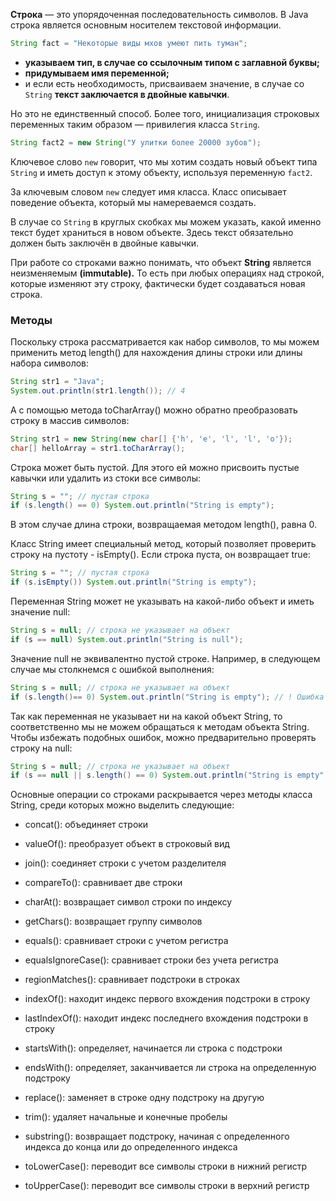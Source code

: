 **Строка** — это упорядоченная последовательность символов. В Java строка является основным носителем текстовой информации.
```java
String fact = "Некоторые виды мхов умеют пить туман";
```
- **указываем тип, в случае со ссылочным типом с заглавной буквы;**
- **придумываем имя переменной;**
- и если есть необходимость, присваиваем значение, в случае со `String` **текст заключается в двойные кавычки**.

Но это не единственный способ. Более того, инициализация строковых переменных таким образом — привилегия класса `String`.

```java
String fact2 = new String("У улитки более 20000 зубов"); 
```

Ключевое слово `new` говорит, что мы хотим создать новый объект типа `String` и иметь доступ к этому объекту, используя переменную `fact2`.

За ключевым словом `new` следует имя класса. Класс описывает поведение объекта, который мы намереваемся создать.

В случае со `String` в круглых скобках мы можем указать, какой именно текст будет храниться в новом объекте. Здесь текст обязательно должен быть заключён в двойные кавычки.

При работе со строками важно понимать, что объект **String** является неизменяемым **(immutable).** То есть при любых операциях над строкой, которые изменяют эту строку, фактически будет создаваться новая строка.

### Методы
Поскольку строка рассматривается как набор символов, то мы можем применить метод length() для нахождения длины строки или длины набора символов:

```java
String str1 = "Java";
System.out.println(str1.length()); // 4
```

А с помощью метода toCharArray() можно обратно преобразовать строку в массив символов:

```java
String str1 = new String(new char[] {'h', 'e', 'l', 'l', 'o'});
char[] helloArray = str1.toCharArray();
```

Строка может быть пустой. Для этого ей можно присвоить пустые кавычки или удалить из стоки все символы:
```java
String s = ""; // пустая строка
if (s.length() == 0) System.out.println("String is empty");
```

В этом случае длина строки, возвращаемая методом length(), равна 0.

Класс String имеет специальный метод, который позволяет проверить строку на пустоту - isEmpty(). Если строка пуста, он возвращает true:
```java
String s = ""; // пустая строка
if (s.isEmpty()) System.out.println("String is empty");
```
Переменная String может не указывать на какой-либо объект и иметь значение null:

```java
String s = null; // строка не указывает на объект
if (s == null) System.out.println("String is null");
```
Значение null не эквивалентно пустой строке. Например, в следующем случае мы столкнемся с ошибкой выполнения:

```java
String s = null; // строка не указывает на объект
if (s.length()== 0) System.out.println("String is empty"); // ! Ошибка
```
Так как переменная не указывает ни на какой объект String, то соответственно мы не можем обращаться к методам объекта String. Чтобы избежать подобных ошибок, можно предварительно проверять строку на null:

```java
String s = null; // строка не указывает на объект
if (s == null || s.length() == 0) System.out.println("String is empty");
```

Основные операции со строками раскрывается через методы класса String, среди которых можно выделить следующие:

- concat(): объединяет строки
    
- valueOf(): преобразует объект в строковый вид
    
- join(): соединяет строки с учетом разделителя
    
- сompareTo(): сравнивает две строки
    
- charAt(): возвращает символ строки по индексу
    
- getChars(): возвращает группу символов
    
- equals(): сравнивает строки с учетом регистра
    
- equalsIgnoreCase(): сравнивает строки без учета регистра
    
- regionMatches(): сравнивает подстроки в строках
    
- indexOf(): находит индекс первого вхождения подстроки в строку
    
- lastIndexOf(): находит индекс последнего вхождения подстроки в строку
    
- startsWith(): определяет, начинается ли строка с подстроки
    
- endsWith(): определяет, заканчивается ли строка на определенную подстроку
    
- replace(): заменяет в строке одну подстроку на другую
    
- trim(): удаляет начальные и конечные пробелы
    
- substring(): возвращает подстроку, начиная с определенного индекса до конца или до определенного индекса
    
- toLowerCase(): переводит все символы строки в нижний регистр
    
- toUpperCase(): переводит все символы строки в верхний регистр
